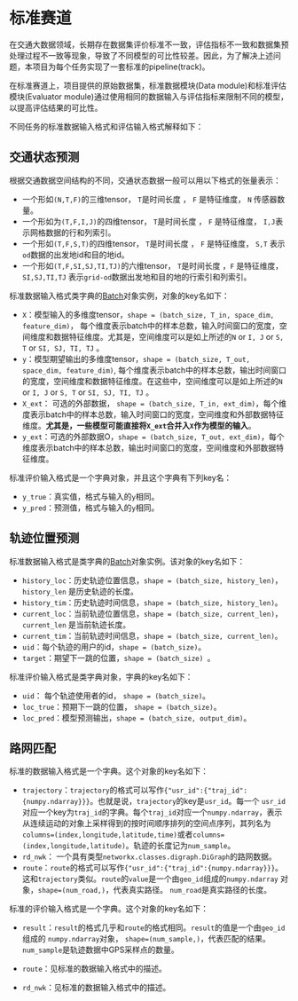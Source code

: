 # 标准赛道

在交通大数据领域，长期存在数据集评价标准不一致，评估指标不一致和数据集预处理过程不一致等现象，导致了不同模型的可比性较差。因此，为了解决上述问题，本项目为每个任务实现了一套标准的pipeline(track)。

在标准赛道上，项目提供的原始数据集，标准数据模块(Data module)和标准评估模块(Evaluator module)通过使用相同的数据输入与评估指标来限制不同的模型，以提高评估结果的可比性。

不同任务的标准数据输入格式和评估输入格式解释如下：

## 交通状态预测

根据交通数据空间结构的不同，交通状态数据一般可以用以下格式的张量表示：

- 一个形如`(N,T,F)`的三维tensor， `T`是时间长度 ， `F` 是特征维度， `N` 传感器数量。
- 一个形如为`(T,F,I,J)`的四维tensor， `T`是时间长度 ， `F` 是特征维度，  `I,J`表示网格数据的行和列索引。
- 一个形如`(T,F,S,T)`的四维tensor， `T`是时间长度 ， `F` 是特征维度，  `S,T` 表示`od`数据的出发地id和目的地id。
- 一个形如`(T,F,SI,SJ,TI,TJ)`的六维tensor， `T`是时间长度 ，`F` 是特征维度，`SI,SJ,TI,TJ` 表示`grid-od`数据出发地和目的地的行索引和列索引。

标准数据输入格式类字典的[Batch](../data/batch.md)对象实例，对象的key名如下：

* `X`：模型输入的多维度tensor，`shape = (batch_size, T_in, space_dim, feature_dim)`， 每个维度表示batch中的样本总数，输入时间窗口的宽度，空间维度和数据特征维度。尤其是，空间维度可以是如上所述的`N` or `I, J` or `S, T` or `SI, SJ, TI, TJ` 。
* `y`：模型期望输出的多维度tensor，`shape = (batch_size, T_out, space_dim, feature_dim)`, 每个维度表示batch中的样本总数，输出时间窗口的宽度，空间维度和数据特征维度。在这些中，空间维度可以是如上所述的`N` or `I, J` or `S, T` or `SI, SJ, TI, TJ` 。
* `X_ext`： 可选的外部数据， `shape = (batch_size, T_in, ext_dim)`，每个维度表示batch中的样本总数，输入时间窗口的宽度，空间维度和外部数据特征维度。**尤其是，一些模型可能直接将`X_ext`合并入`X`作为模型的输入**。
* `y_ext`：可选的外部数据O，`shape = (batch_size, T_out, ext_dim)`，每个维度表示batch中的样本总数，输出时间窗口的宽度，空间维度和外部数据特征维度。

标准评价输入格式是一个字典对象，并且这个字典有下列key名：

- `y_true`：真实值，格式与输入的`y`相同。
- `y_pred`：预测值，格式与输入的`y`相同。

## 轨迹位置预测

标准数据输入格式是类字典的[Batch](../data/batch.md)对象实例。该对象的key名如下：

- `history_loc`：历史轨迹位置信息，`shape = (batch_size, history_len)`，`history_len` 是历史轨迹的长度。
- `history_tim`：历史轨迹时间信息，`shape = (batch_size, history_len)`。
- `current_loc`：当前轨迹位置信息，`shape = (batch_size, current_len)`，`current_len` 是当前轨迹长度。
- `current_tim`：当前轨迹时间信息，`shape = (batch_size, current_len)`。
- `uid`：每个轨迹的用户的id，`shape = (batch_size)`。
- `target`：期望下一跳的位置，`shape = (batch_size) `。

标准评价输入格式是类字典对象，字典的key名如下：

- `uid`： 每个轨迹使用者的id， `shape = (batch_size)`。
- `loc_true`：预期下一跳的位置， `shape = (batch_size)`。
- `loc_pred`：模型预测输出，`shape = (batch_size, output_dim)`。

## 路网匹配

标准的数据输入格式是一个字典。这个对象的key名如下：

* `trajectory`：`trajectory`的格式可以写作`{"usr_id":{"traj_id":{numpy.ndarray}}}`。也就是说，`trajectory`的key是`usr_id`。每一个 `usr_id` 对应一个key为`traj_id`的字典。每个`traj_id`对应一个`numpy.ndarray`，表示从连续运动的对象上采样得到的按时间顺序排列的空间点序列，其列名为`columns=(index,longitude,latitude,time)`或者`columns=(index,longitude,latitude)`。轨迹的长度记为`num_sample`。
* `rd_nwk`： 一个具有类型`networkx.classes.digraph.DiGraph`的路网数据。
* `route`：`route`的格式可以写作`{"usr_id":{"traj_id":{numpy.ndarray}}}`。这和`trajectory`类似。`route`的`value`是一个由`geo_id`组成的`numpy.ndarray` 对象，`shape=(num_road,)`，代表真实路径。 `num_road`是真实路径的长度。

标准的评价输入格式是一个字典。这个对象的key名如下：

* `result`：`result`的格式几乎和`route`的格式相同。`result`的值是一个由`geo_id` 组成的 `numpy.ndarray`对象， `shape=(num_sample,)`，代表匹配的结果。`num_sample`是轨迹数据中GPS采样点的数量。

* `route`：见标准的数据输入格式中的描述。

* `rd_nwk`：见标准的数据输入格式中的描述。

  